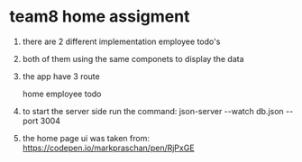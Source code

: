 # team8 home assigment

1. there are 2 different implementation
   employee
   todo's

2. both of them using the same componets to display the data

3. the app have 3 route 

    home
    employee
    todo

4. to start the server side run the command:
    json-server --watch db.json --port 3004

5. the home page ui was taken from:
https://codepen.io/markpraschan/pen/RjPxGE





